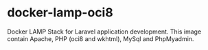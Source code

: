 # docker-lamp-oci8

Docker LAMP Stack for Laravel application development. This image contain Apache, PHP (oci8 and wkhtml), MySql and PhpMyadmin.
